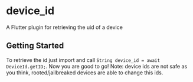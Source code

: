 # device_id

A Flutter plugin for retrieving the uid of a device

## Getting Started

To retrieve the id just import and call `String device_id = await DeviceId.getID;`.
Now you are good to go!
Note: device ids are not safe as you think, rooted/jailbreaked devices are able to change this ids.